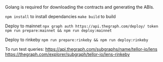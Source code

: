 Golang is required for downloading the contracts and generating the ABIs.

`npm install` to install dependancies
`make build` to build

Deploy to mainnet
`npx graph auth https://api.thegraph.com/deploy/ token`
`npm run prepare:mainnet && npm run deploy:mainnet`

Deploy to rinkeby
`npm run prepare:rinkeby && npm run deploy:rinkeby`


To run test queries:
https://api.thegraph.com/subgraphs/name/tellor-io/lens
https://thegraph.com/explorer/subgraph/tellor-io/lens-rinkeby